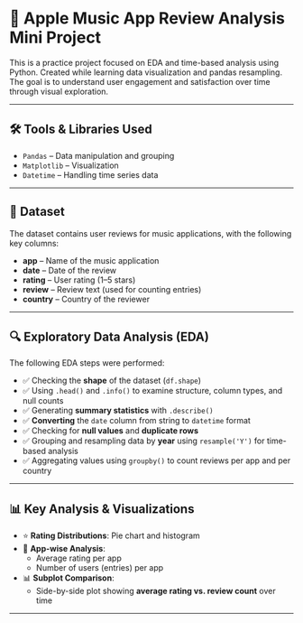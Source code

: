 # 🎵 Apple Music App Review Analysis Mini Project

This is a practice project focused on EDA and time-based analysis using Python. Created while learning data visualization and pandas resampling. The goal is to understand user engagement and satisfaction over time through visual exploration.


---
## 🛠️ Tools & Libraries Used
- `Pandas` – Data manipulation and grouping
- `Matplotlib` – Visualization
- `Datetime` – Handling time series data
---


## 📂 Dataset
The dataset contains user reviews for music applications, with the following key columns:
- **app** – Name of the music application
- **date** – Date of the review
- **rating** – User rating (1–5 stars)
- **review** – Review text (used for counting entries)
- **country** – Country of the reviewer

---

## 🔍 Exploratory Data Analysis (EDA)

The following EDA steps were performed:

- ✅ Checking the **shape** of the dataset (`df.shape`)
- ✅ Using `.head()` and `.info()` to examine structure, column types, and null counts
- ✅ Generating **summary statistics** with `.describe()`
- ✅ **Converting** the `date` column from string to `datetime` format
- ✅ Checking for **null values** and **duplicate rows**
- ✅ Grouping and resampling data by **year** using `resample('Y')` for time-based analysis
- ✅ Aggregating values using `groupby()` to count reviews per app and per country

---

## 📊 Key Analysis & Visualizations

- ⭐ **Rating Distributions**: Pie chart and histogram
- 🧾 **App-wise Analysis**:
  - Average rating per app
  - Number of users (entries) per app
- 📊 **Subplot Comparison**:
  - Side-by-side plot showing **average rating vs. review count** over time

---

